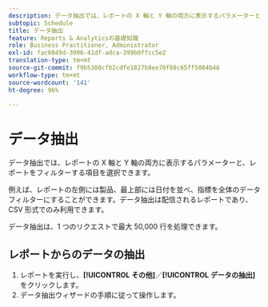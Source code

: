 ```yaml
---
description: データ抽出では、レポートの X 軸と Y 軸の両方に表示するパラメーターと、レポートをフィルターする項目を選択できます。
subtopic: Schedule
title: データ抽出
feature: Reports & Analyticsの基礎知識
role: Business Practitioner, Administrator
exl-id: fac6049d-3996-41df-adca-399b0ffcc5e2
translation-type: tm+mt
source-git-commit: f9b5380cfb2cdfe1827b8ee70f60c65ff5004b48
workflow-type: tm+mt
source-wordcount: '141'
ht-degree: 96%

---
```


# データ抽出

データ抽出では、レポートの X 軸と Y 軸の両方に表示するパラメーターと、レポートをフィルターする項目を選択できます。

例えば、レポートの左側には製品、最上部には日付を並べ、指標を全体のデータフィルターにすることができます。データ抽出は配信されるレポートであり、CSV 形式でのみ利用できます。

データ抽出は、1 つのリクエストで最大 50,000 行を処理できます。

## レポートからのデータの抽出

1. レポートを実行し、**[!UICONTROL その他]**／**[!UICONTROL データの抽出]**&#x200B;をクリックします。
1. データ抽出ウィザードの手順に従って操作します。
